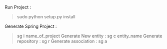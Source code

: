 Run Project :
>sudo python setup.py install

Generate Spring Project :
>sg i name_of_project
Generate New entity :
>sg c entity_name
Generate repository :
>sg r
Generate association :
>sg a

